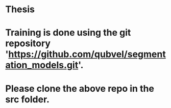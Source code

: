 # Thesis
# Training is done using the git repository 'https://github.com/qubvel/segmentation_models.git'. 
# Please clone the above repo in the src folder.
